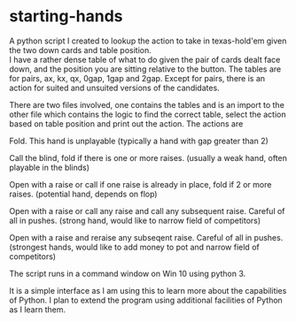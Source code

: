 # starting-hands
A python script I created to lookup the action to take in texas-hold'em given the two down cards and table position.  
I have a rather dense table of what to do given the pair of cards dealt face down, and the position you are sitting
relative to the button.  The tables are for pairs, ax, kx, qx, 0gap, 1gap and 2gap.  Except for pairs, there is an
action for suited and unsuited versions of the candidates.  

There are two files involved, one contains the tables and is an import to the other file which contains the logic
to find the correct table, select the action based on table position and print out the action.  The actions are

  Fold.  This hand is unplayable (typically a hand with gap greater than 2)
  
  Call the blind, fold if there is one or more raises.  (usually a weak hand, often playable in the blinds)
  
  Open with a raise or call if one raise is already in place, fold if 2 or more raises.  (potential hand, depends on flop)
  
  Open with a raise or call any raise and call any subsequent raise.  Careful of all in pushes.  (strong hand, would like to narrow field of competitors)
  
  Open with a raise and reraise any subseqent raise.  Careful of all in pushes.  (strongest hands, would like to add money to pot and narrow field of competitors)

The script runs in a command window on Win 10 using python 3.

It is a simple interface as I am using this to learn more about the capabilities of Python.  I plan to extend the 
program using additional facilities of Python as I learn them.  
